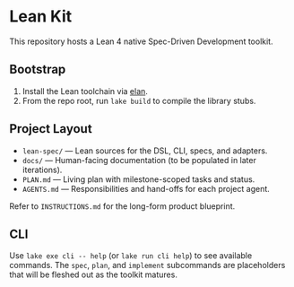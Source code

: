 # Lean Kit

This repository hosts a Lean 4 native Spec-Driven Development toolkit.

## Bootstrap

1. Install the Lean toolchain via [elan](https://github.com/leanprover/elan).
2. From the repo root, run `lake build` to compile the library stubs.

## Project Layout

- `lean-spec/` — Lean sources for the DSL, CLI, specs, and adapters.
- `docs/` — Human-facing documentation (to be populated in later iterations).
- `PLAN.md` — Living plan with milestone-scoped tasks and status.
- `AGENTS.md` — Responsibilities and hand-offs for each project agent.

Refer to `INSTRUCTIONS.md` for the long-form product blueprint.

## CLI

Use `lake exe cli -- help` (or `lake run cli help`) to see available commands. The `spec`, `plan`, and `implement` subcommands are placeholders that will be fleshed out as the toolkit matures.
